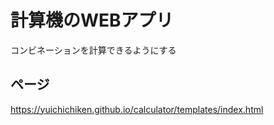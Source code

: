 # 計算機のWEBアプリ
コンビネーションを計算できるようにする
## ページ
https://yuichichiken.github.io/calculator/templates/index.html
